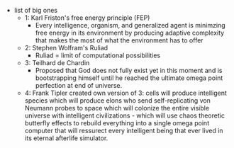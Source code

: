   * list of big ones
    * 1: Karl Friston's free energy principle (FEP)
      * Every intelligence, organism, and generalized agent is minimzing free energy in its environment by producing adaptive complexity that makes the most of what the environment has to offer
    * 2: Stephen Wolfram's Ruliad
      * Ruliad = limit of computational possibilities
    * 3: Teilhard de Chardin
      * Proposed that God does not fully exist yet in this moment and is bootstrapping himself until he reached the ultimate omega point perfection at end of universe.
    * 4: Frank Tipler created own version of 3: cells will produce intelligent species which will produce elons who send self-replicating von Neumann probes to space which will colonize the entire visible universe with intelligent civilizations - which will use chaos theoretic butterfly effects to rebuild everything into a single omega point computer that will ressurect every intelligent being that ever lived in its eternal afterlife simulator.